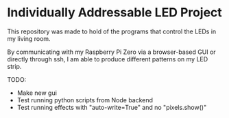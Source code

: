 # Individually Addressable LED Project

This repository was made to hold of the programs that control the LEDs in my living room.

By communicating with my Raspberry Pi Zero via a browser-based GUI or directly through ssh, I am able to produce different patterns on my LED strip.


TODO:
* Make new gui
* Test running python scripts from Node backend
* Test running effects with "auto-write=True" and no "pixels.show()"
